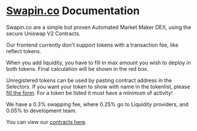 # [Swapin.co](https://Swapin.co/dex) Documentation

Swapin.co are a simple but proven Automated Market Maker DEX, using the secure Uniswap V2 Contracts.

Our frontend currently don't support tokens with a transaction fee, like reflect tokens.

When you add liquidity, you have to fill in max amount you wish to deploy in both tokens. Final calculation will be shown in the red box. 

Unregistered tokens can be used by pasting contract address in the Selectors. 
If you want your token to show with name in the tokenlist, please [fill the form](https://forms.gle/qFdcJTx13Qt13LHJA). For a token be listed it must have a minimum of activity!

We have a 0.3% swapping fee, where 0.25% go to Liquidity providers, and 0.05% to development team.

You can view our [contracts here](https://github.com/swapinco/contracts).
